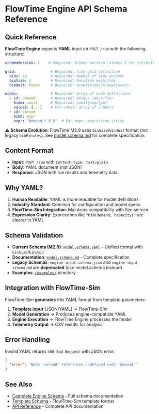 # FlowTime Engine API Schema Reference

## Quick Reference

**FlowTime Engine** expects **YAML** input on `POST /run` with the following structure:

```yaml
schemaVersion: 1    # Required: Schema version (always 1 for current)

grid:                # Required: Time grid definition
  bins: 24           # Required: Number of time periods
  binSize: 1         # Required: Duration magnitude
  binUnit: hours     # Required: minutes|hours|days|weeks

nodes:               # Required: Array of node definitions
  - id: demand       # Required: Unique identifier
    kind: const      # Required: const|expr|pmf
    values: [...]    # For const: array of numbers
  - id: served
    kind: expr
    expr: "demand * 0.8"  # For expr: expression string
```

**⚠️ Schema Evolution**: FlowTime M2.9 uses `binSize`/`binUnit` format (not legacy `binMinutes`). See [model.schema.md](model.schema.md) for complete specification.

## Content Format

- **Input**: `POST /run` with `Content-Type: text/plain`
- **Body**: YAML document (not JSON)
- **Response**: JSON with run results and telemetry data

## Why YAML?

1. **Human Readable**: YAML is more readable for model definitions
2. **Industry Standard**: Common for configuration and model specs
3. **FlowTime-Sim Integration**: Maintains compatibility with Sim service
4. **Expression Clarity**: Expressions like `"MIN(demand, capacity)"` are clearer in YAML

## Schema Validation

- **Current Schema (M2.9)**: [`model.schema.yaml`](model.schema.yaml) - Unified format with `binSize`/`binUnit`
- **Documentation**: [`model.schema.md`](model.schema.md) - Complete specification
- **Legacy Schemas**: `engine-input.schema.json` and `engine-input-schema.md` are **deprecated** (use model.schema instead)
- **Examples**: [`/examples/`](/examples/) directory

## Integration with FlowTime-Sim

FlowTime-Sim **generates** this YAML format from template parameters:

1. **Template Input** (JSON/YAML) → FlowTime-Sim
2. **Model Generation** → Produces engine-compatible YAML
3. **Engine Execution** → FlowTime Engine processes the model
4. **Telemetry Output** → CSV results for analysis

## Error Handling

Invalid YAML returns `400 Bad Request` with JSON error:

```json
{
  "error": "Node 'served' references undefined node 'demand'"
}
```

## See Also

- [Complete Engine Schema](engine-input-schema.md) - Full schema documentation
- [Template Schema](template-schema.md) - FlowTime-Sim template format  
- [API Reference](/docs/api/) - Complete API documentation